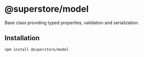 # @superstore/model

Base class providing typed properties, validation and serialization.

## Installation

```
npm install @superstore/model
```
